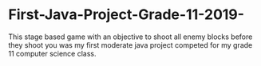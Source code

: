 # First-Java-Project-Grade-11-2019-
This stage based game with an objective to shoot all enemy blocks before they shoot you was my first moderate java project competed for my grade 11 computer science class. 
